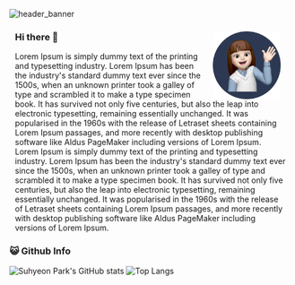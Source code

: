 <!-- Header -->
![header_banner](https://capsule-render.vercel.app/api?type=waving&color=2D3952)

<div style="margin:0 10px">
    <img src="./images/profile.png" width=25% align="right" style="margin:0 10px"/>
    <h3>Hi there 👋</h3>
    <p align="left">
    Lorem Ipsum is simply dummy text of the printing and typesetting industry. Lorem Ipsum has been the industry's standard dummy text ever since the 1500s, when an unknown printer took a galley of type and scrambled it to make a type specimen book. It has survived not only five centuries, but also the leap into electronic typesetting, remaining essentially unchanged. It was popularised in the 1960s with the release of Letraset sheets containing Lorem Ipsum passages, and more recently with desktop publishing software like Aldus PageMaker including versions of Lorem Ipsum. Lorem Ipsum is simply dummy text of the printing and typesetting industry. Lorem Ipsum has been the industry's standard dummy text ever since the 1500s, when an unknown printer took a galley of type and scrambled it to make a type specimen book. It has survived not only five centuries, but also the leap into electronic typesetting, remaining essentially unchanged. It was popularised in the 1960s with the release of Letraset sheets containing Lorem Ipsum passages, and more recently with desktop publishing software like Aldus PageMaker including versions of Lorem Ipsum.
    </p>
</div>

<!-- Contents -->
<div align="left">
<h3>😺 Github Info</h3>
    
![Suhyeon Park's GitHub stats](https://github-readme-stats.vercel.app/api?username=psh0121&count_private=true&show_icons=true&title_color=2D3952&text_color=ffffff&icon_color=2D3952&bg_color=4B89DC,5994DD,679FDF,76AAE1,84B5E3,92C0E5,A1CBE7)
![Top Langs](https://github-readme-stats.vercel.app/api/top-langs/?username=psh0121&layout=compact&title_color=2D3952&text_color=ffffff&bg_color=4B89DC,5994DD,679FDF,76AAE1,84B5E3,92C0E5,A1CBE7)

</div>

<!--
**psh0121/psh0121** is a ✨ _special_ ✨ repository because its `README.md` (this file) appears on your GitHub profile.

Here are some ideas to get you started:

- 🔭 I’m currently working on ...
- 🌱 I’m currently learning ...
- 👯 I’m looking to collaborate on ...
- 🤔 I’m looking for help with ...
- 💬 Ask me about ...
- 📫 How to reach me: ...
- 😄 Pronouns: ...
- ⚡ Fun fact: ...
-->
